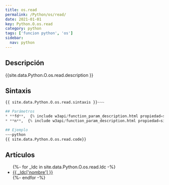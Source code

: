 ```yaml
---
title: os.read
permalink: /Python/os/read/
date: 2021-01-01
key: Python.O.os.read
category: python
tags: ['funcion python', 'os']
sidebar: 
  nav: python
---
```


## Descripción
{{site.data.Python.O.os.read.description }}

## Sintaxis
~~~python
{{ site.data.Python.O.os.read.sintaxis }}~~~

## Parámetros
* **fd**,  {% include w3api/function_param_description.html propiedad=site.data.Python.O.os.read valor="fd" %}
* **n**,  {% include w3api/function_param_description.html propiedad=site.data.Python.O.os.read valor="n" %}

## Ejemplo
~~~python
{{ site.data.Python.O.os.read.code}}
~~~

## Artículos
<ul>
{%- for _ldc in site.data.Python.O.os.read.ldc -%}
   <li>
       <a href="{{_ldc['url'] }}">{{ _ldc['nombre'] }}</a>
   </li>
{%- endfor -%}
</ul>
